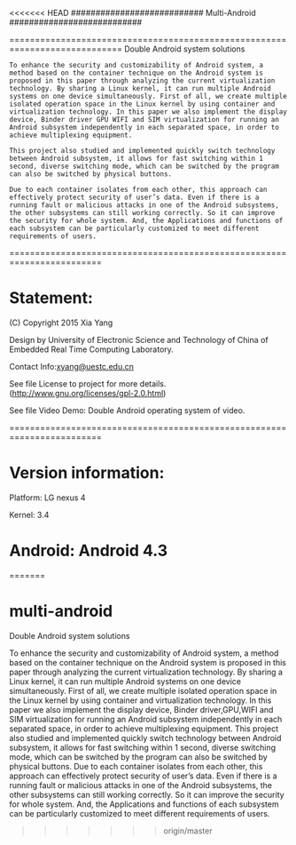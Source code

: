 <<<<<<< HEAD
########################### Multi-Android ###########################

============================================================================
	Double Android system solutions

	To enhance the security and customizability of Android system, a method based on the container technique on the Android system is proposed in this paper through analyzing the current virtualization technology. By sharing a Linux kernel, it can run multiple Android systems on one device simultaneously. First of all, we create multiple isolated operation space in the Linux kernel by using container and virtualization technology. In this paper we also implement the display device, Binder driver GPU WIFI and SIM virtualization for running an Android subsystem independently in each separated space, in order to achieve multiplexing equipment.

	This project also studied and implemented quickly switch technology between Android subsystem, it allows for fast switching within 1 second, diverse switching mode, which can be switched by the program can also be switched by physical buttons.

	Due to each container isolates from each other, this approach can effectively protect security of user’s data. Even if there is a running fault or malicious attacks in one of the Android subsystems, the other subsystems can still working correctly. So it can improve the security for whole system. And, the Applications and functions of each subsystem can be particularly customized to meet different requirements of users.

========================================================================

Statement:
==========

(C) Copyright 2015  Xia Yang

Design by University of Electronic Science and Technology of China of Embedded Real Time Computing Laboratory.

Contact Info:xyang@uestc.edu.cn

See file License to project for more details. (http://www.gnu.org/licenses/gpl-2.0.html)

See file Video Demo: Double Android operating system of video.


========================================================================

Version information:
====================

Platform: LG nexus 4

Kernel: 3.4

Android: Android 4.3
========================================================================
=======
# multi-android
Double Android system solutions

To enhance the security and customizability of Android system, a method based on the container technique on the Android system is proposed in this paper through analyzing the current virtualization technology. By sharing a Linux kernel, it can run multiple Android systems on one device simultaneously. First of all, we create multiple isolated operation space in the Linux kernel by using container and virtualization technology. In this paper we also implement the display device, Binder driver,GPU,WIFI and SIM virtualization for running an Android subsystem independently in each separated space, in order to achieve multiplexing equipment.
This project also studied and implemented quickly switch technology between Android subsystem, it allows for fast switching within 1 second, diverse switching mode, which can be switched by the program can also be switched by physical buttons.
Due to each container isolates from each other, this approach can effectively protect security of user’s data. Even if there is a running fault or malicious attacks in one of the Android subsystems, the other subsystems can still working correctly. So it can improve the security for whole system. And, the Applications and functions of each subsystem can be particularly customized to meet different requirements of users.
>>>>>>> origin/master
